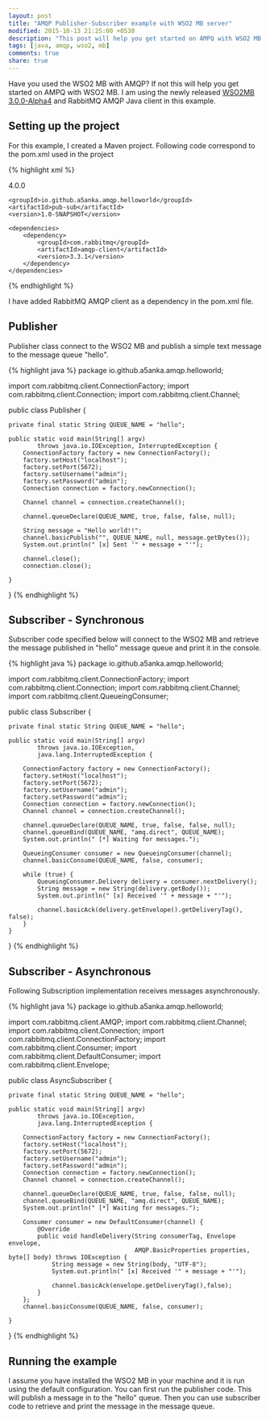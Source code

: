```yaml
---
layout: post
title: "AMQP Publisher-Subscriber example with WSO2 MB server"
modified: 2015-10-13 21:25:00 +0530
description: "This post will help you get started on AMPQ with WSO2 MB."
tags: [java, amqp, wso2, mb]
comments: true
share: true
---
```


Have you used the WSO2 MB with AMQP? If not this will help you get
started on AMPQ with WSO2 MB. I am using the newly released
[WSO2MB 3.0.0-Alpha4][1] and RabbitMQ AMQP Java client in this
example.

## Setting up the project

For this example, I created a Maven project. Following code correspond
to the pom.xml used in the project

{% highlight xml %}
<?xml version="1.0" encoding="UTF-8"?>
<project xmlns="http://maven.apache.org/POM/4.0.0"
         xmlns:xsi="http://www.w3.org/2001/XMLSchema-instance"
         xsi:schemaLocation="http://maven.apache.org/POM/4.0.0 http://maven.apache.org/xsd/maven-4.0.0.xsd">
    <modelVersion>4.0.0</modelVersion>

    <groupId>io.github.a5anka.amqp.helloworld</groupId>
    <artifactId>pub-sub</artifactId>
    <version>1.0-SNAPSHOT</version>

    <dependencies>
        <dependency>
            <groupId>com.rabbitmq</groupId>
            <artifactId>amqp-client</artifactId>
            <version>3.3.1</version>
        </dependency>
    </dependencies>
    
</project>
{% endhighlight %}

I have added RabbitMQ AMQP client as a dependency in the pom.xml
file.

## Publisher

Publisher class connect to the WSO2 MB and publish a simple
text message to the message queue "hello".

{% highlight java %}
package io.github.a5anka.amqp.helloworld;

import com.rabbitmq.client.ConnectionFactory;
import com.rabbitmq.client.Connection;
import com.rabbitmq.client.Channel;

public class Publisher {

    private final static String QUEUE_NAME = "hello";

    public static void main(String[] argv)
            throws java.io.IOException, InterruptedException {
        ConnectionFactory factory = new ConnectionFactory();
        factory.setHost("localhost");
        factory.setPort(5672);
        factory.setUsername("admin");
        factory.setPassword("admin");
        Connection connection = factory.newConnection();

        Channel channel = connection.createChannel();

        channel.queueDeclare(QUEUE_NAME, true, false, false, null);

        String message = "Hello world!!";
        channel.basicPublish("", QUEUE_NAME, null, message.getBytes());
        System.out.println(" [x] Sent '" + message + "'");

        channel.close();
        connection.close();

    }
}
{% endhighlight %}


## Subscriber - Synchronous

Subscriber code specified below will connect to the WSO2 MB and
retrieve the message published in "hello" message queue and print it
in the console.

{% highlight java %}
package io.github.a5anka.amqp.helloworld;

import com.rabbitmq.client.ConnectionFactory;
import com.rabbitmq.client.Connection;
import com.rabbitmq.client.Channel;
import com.rabbitmq.client.QueueingConsumer;

public class Subscriber {

    private final static String QUEUE_NAME = "hello";

    public static void main(String[] argv)
            throws java.io.IOException,
            java.lang.InterruptedException {

        ConnectionFactory factory = new ConnectionFactory();
        factory.setHost("localhost");
        factory.setPort(5672);
        factory.setUsername("admin");
        factory.setPassword("admin");
        Connection connection = factory.newConnection();
        Channel channel = connection.createChannel();

        channel.queueDeclare(QUEUE_NAME, true, false, false, null);
        channel.queueBind(QUEUE_NAME, "amq.direct", QUEUE_NAME);
        System.out.println(" [*] Waiting for messages.");

        QueueingConsumer consumer = new QueueingConsumer(channel);
        channel.basicConsume(QUEUE_NAME, false, consumer);

        while (true) {
            QueueingConsumer.Delivery delivery = consumer.nextDelivery();
            String message = new String(delivery.getBody());
            System.out.println(" [x] Received '" + message + "'");

            channel.basicAck(delivery.getEnvelope().getDeliveryTag(), false);
        }
    }
}
{% endhighlight %}

## Subscriber - Asynchronous

Following Subscription implementation receives messages asynchronously.

{% highlight java %}
package io.github.a5anka.amqp.helloworld;

import com.rabbitmq.client.AMQP;
import com.rabbitmq.client.Channel;
import com.rabbitmq.client.Connection;
import com.rabbitmq.client.ConnectionFactory;
import com.rabbitmq.client.Consumer;
import com.rabbitmq.client.DefaultConsumer;
import com.rabbitmq.client.Envelope;

public class AsyncSubscriber {

    private final static String QUEUE_NAME = "hello";

    public static void main(String[] argv)
            throws java.io.IOException,
            java.lang.InterruptedException {

        ConnectionFactory factory = new ConnectionFactory();
        factory.setHost("localhost");
        factory.setPort(5672);
        factory.setUsername("admin");
        factory.setPassword("admin");
        Connection connection = factory.newConnection();
        Channel channel = connection.createChannel();

        channel.queueDeclare(QUEUE_NAME, true, false, false, null);
        channel.queueBind(QUEUE_NAME, "amq.direct", QUEUE_NAME);
        System.out.println(" [*] Waiting for messages.");

        Consumer consumer = new DefaultConsumer(channel) {
            @Override
            public void handleDelivery(String consumerTag, Envelope envelope,
                                       AMQP.BasicProperties properties, byte[] body) throws IOException {
                String message = new String(body, "UTF-8");
                System.out.println(" [x] Received '" + message + "'");

                channel.basicAck(envelope.getDeliveryTag(),false);
            }
        };
        channel.basicConsume(QUEUE_NAME, false, consumer);

    }
}
{% endhighlight %}

## Running the example

I assume you have installed the WSO2 MB in your machine and it is run
using the default configuration. You can first run the publisher
code. This will publish a message in to the "hello" queue. Then you
can use subscriber code to retrieve and print the message in the
message queue.

[1]: https://github.com/wso2/product-mb/releases/tag/v3.0.0-ALPHA4
